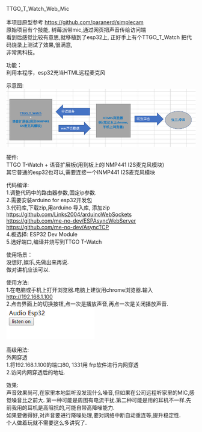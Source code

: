 TTGO_T_Watch_Web_Mic <br/><br/>
本项目原型参考 https://github.com/paranerd/simplecam <br/> 
原始项目有个技能, 树莓派带mic,通过网页把声音传给访问端<br/>
看到后感觉比较有意思,就移植到了esp32上, 正好手上有个TTGO_T_Watch 把代码烧录上测试了效果,很满意,<br/>
非常黑科技。 <br/>

功能：<br/>
利用本程序，esp32充当HTML远程麦克风

示意图:<br/>
<img src= 'https://raw.githubusercontent.com/lixy123/TTGO_T_Watch_Web_Mic/master/jiagou.jpg' /> <br/>

硬件:<br/>
  TTGO T-Watch + 语音扩展板(用到板上的INMP441 I2S麦克风模块)<br/>
  其它普通的esp32也可以,需要连接一个INMP441 I2S麦克风模块 <br/>

代码编译:<br/>
1.调整代码中的路由器参数,固定ip参数.<br/>
2.需要安装arduino for esp32开发包<br/>
3.代码库,下载zip,用arduino 导入库, 添加zip<br/>
 https://github.com/Links2004/arduinoWebSockets  <br/>
 https://github.com/me-no-dev/ESPAsyncWebServer<br/>
 https://github.com/me-no-dev/AsyncTCP<br/>
4.板选择: ESP32 Dev Module <br/>
5.选好端口,编译并烧写到TTGO T-Watch<br/>

使用场景：<br/>
没想好,娱乐,先做出来再说.<br/>
做对讲机应该可以.<br/>

使用方法: <br/>
1.在电脑或手机上打开浏览器.电脑上建议用chrome浏览器.输入 http://192.168.1.100<br/>
2.点击界面上的切换按钮,点一次是播放声音,再点一次是关闭播放声音.<br/>
<img src= 'https://raw.githubusercontent.com/lixy123/TTGO_T_Watch_Web_Mic/master/remote_mic_web.jpg' />

高级用法: <br/>
外网穿透<br/>
1.将192.168.1.100的端口80, 1331用 frp软件进行内网穿透<br/>
2.访问内网穿透后的地址.<br/>

效果: <br/>
声音效果尚可,在家里本地监听没发现什么噪音,但如果在公司远程听家里的MIC,感觉噪音比之前大. 第一种可能是周围有电流干扰.第二种可能是用的耳机不一样.先前我用的耳机是高阻抗的,可能自带高降噪能力. <br/>
如果要做得好,对声音要进行降噪处理,要对网络中断自动重连等,提升稳定性. <br/>
个人做着玩就不需要这么多讲究了. <br/>



